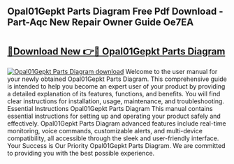 ## Opal01Gepkt Parts Diagram Free Pdf Download - Part-Aqc New Repair Owner Guide Oe7EA

# <h2><a href="http://dfnzzpk.blite.top/?on=Opal01Gepkt+Parts+Diagram">🔗Download New 👉🔴 Opal01Gepkt Parts Diagram</a></h2>

[![Opal01Gepkt Parts Diagram download](https://i.imgur.com/lujVjoI.png)](http://dfnzzpk.blite.top/?on=Opal01Gepkt+Parts+Diagram)
Welcome to the user manual for your newly obtained Opal01Gepkt Parts Diagram. This comprehensive guide is intended to help you become an expert user of your product by providing a detailed explanation of its features, functions, and benefits. You will find clear instructions for installation, usage, maintenance, and troubleshooting. Essential Instructions Opal01Gepkt Parts Diagram This manual contains essential instructions for setting up and operating your product safely and effectively. Opal01Gepkt Parts Diagram advanced features include real-time monitoring, voice commands, customizable alerts, and multi-device compatibility, all accessible through the sleek and user-friendly interface. Your Success is Our Priority Opal01Gepkt Parts Diagram. We are committed to providing you with the best possible experience.
